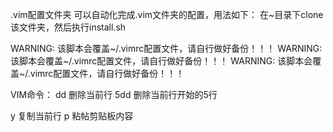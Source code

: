 .vim配置文件夹
可以自动化完成.vim文件夹的配置，用法如下：
在~目录下clone该文件夹，然后执行install.sh

WARNING: 该脚本会覆盖~/.vimrc配置文件，请自行做好备份！！！
WARNING: 该脚本会覆盖~/.vimrc配置文件，请自行做好备份！！！
WARNING: 该脚本会覆盖~/.vimrc配置文件，请自行做好备份！！！



VIM命令：
dd	删除当前行
5dd	删除当前行开始的5行

y 复制当前行
p 粘帖剪贴板内容
